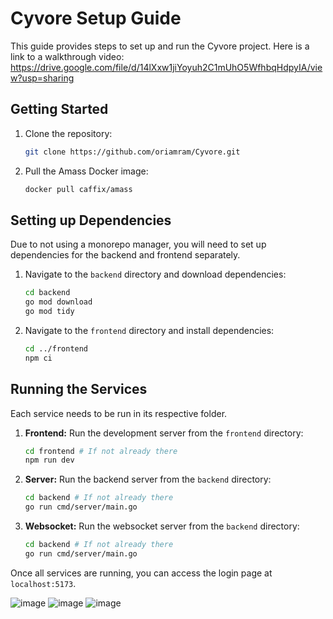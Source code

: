 # Cyvore Setup Guide

This guide provides steps to set up and run the Cyvore project.
Here is a link to a walkthrough video:
https://drive.google.com/file/d/14lXxw1jiYoyuh2C1mUhO5WfhbqHdpyIA/view?usp=sharing

## Getting Started

1.  Clone the repository:

    ```bash
    git clone https://github.com/oriamram/Cyvore.git
    ```

2.  Pull the Amass Docker image:
    ```bash
    docker pull caffix/amass
    ```

## Setting up Dependencies

Due to not using a monorepo manager, you will need to set up dependencies for the backend and frontend separately.

1.  Navigate to the `backend` directory and download dependencies:

    ```bash
    cd backend
    go mod download
    go mod tidy
    ```

2.  Navigate to the `frontend` directory and install dependencies:
    ```bash
    cd ../frontend
    npm ci
    ```

## Running the Services

Each service needs to be run in its respective folder.

1.  **Frontend:** Run the development server from the `frontend` directory:

    ```bash
    cd frontend # If not already there
    npm run dev
    ```

2.  **Server:** Run the backend server from the `backend` directory:

    ```bash
    cd backend # If not already there
    go run cmd/server/main.go
    ```

3.  **Websocket:** Run the websocket server from the `backend` directory:
    ```bash
    cd backend # If not already there
    go run cmd/server/main.go
    ```

Once all services are running, you can access the login page at `localhost:5173`.

![image](https://github.com/user-attachments/assets/27eebc2c-f160-494c-91cb-214f3737c4e6)
![image](https://github.com/user-attachments/assets/d3b2b9fd-42a7-410a-ace9-9f45cf11e62d)
![image](https://github.com/user-attachments/assets/329e9083-ab4a-4c64-a776-da37cc55e953)

